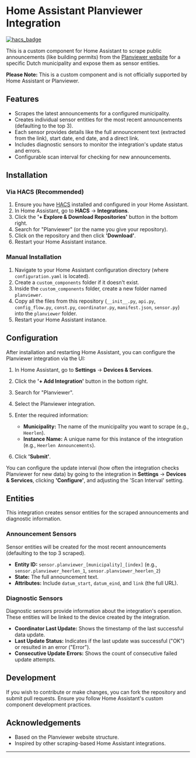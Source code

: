 # Home Assistant Planviewer Integration

[![hacs_badge](https://img.shields.io/badge/HACS-Custom-orange.svg)](https://github.com/hacs/integration)

This is a custom component for Home Assistant to scrape public announcements (like building permits) from the [Planviewer website](https://www.planviewer.nl/) for a specific Dutch municipality and expose them as sensor entities.

**Please Note:** This is a custom component and is not officially supported by Home Assistant or Planviewer.

## Features

* Scrapes the latest announcements for a configured municipality.
* Creates individual sensor entities for the most recent announcements (defaulting to the top 3).
* Each sensor provides details like the full announcement text (extracted from the link), start date, end date, and a direct link.
* Includes diagnostic sensors to monitor the integration's update status and errors.
* Configurable scan interval for checking for new announcements.

## Installation

### Via HACS (Recommended)

1.  Ensure you have [HACS](https://hacs.xyz/) installed and configured in your Home Assistant.
2.  In Home Assistant, go to **HACS** -> **Integrations**.
3.  Click the **'+ Explore & Download Repositories'** button in the bottom right.
4.  Search for "Planviewer" (or the name you give your repository).
5.  Click on the repository and then click **'Download'**.
6.  Restart your Home Assistant instance.

### Manual Installation

1.  Navigate to your Home Assistant configuration directory (where `configuration.yaml` is located).
2.  Create a `custom_components` folder if it doesn't exist.
3.  Inside the `custom_components` folder, create a new folder named `planviewer`.
4.  Copy all the files from this repository (`__init__.py`, `api.py`, `config_flow.py`, `const.py`, `coordinator.py`, `manifest.json`, `sensor.py`) into the `planviewer` folder.
5.  Restart your Home Assistant instance.

## Configuration

After installation and restarting Home Assistant, you can configure the Planviewer integration via the UI:

1.  In Home Assistant, go to **Settings** -> **Devices & Services**.
2.  Click the **'+ Add Integration'** button in the bottom right.
3.  Search for "Planviewer".
4.  Select the Planviewer integration.
5.  Enter the required information:
    * **Municipality:** The name of the municipality you want to scrape (e.g., `Heerlen`).
    * **Instance Name:** A unique name for this instance of the integration (e.g., `Heerlen Announcements`).

6.  Click **'Submit'**.

You can configure the update interval (how often the integration checks Planviewer for new data) by going to the integration in **Settings** -> **Devices & Services**, clicking **'Configure'**, and adjusting the 'Scan Interval' setting.

## Entities

This integration creates sensor entities for the scraped announcements and diagnostic information.

### Announcement Sensors

Sensor entities will be created for the most recent announcements (defaulting to the top 3 scraped).

* **Entity ID:** `sensor.planviewer_[municipality]_[index]` (e.g., `sensor.planviewer_heerlen_1`, `sensor.planviewer_heerlen_2`)
* **State:** The full announcement text.
* **Attributes:** Include `datum_start`, `datum_eind`, and `link` (the full URL).

### Diagnostic Sensors

Diagnostic sensors provide information about the integration's operation. These entities will be linked to the device created by the integration.

* **Coordinator Last Update:** Shows the timestamp of the last successful data update.
* **Last Update Status:** Indicates if the last update was successful ("OK") or resulted in an error ("Error").
* **Consecutive Update Errors:** Shows the count of consecutive failed update attempts.

## Development

If you wish to contribute or make changes, you can fork the repository and submit pull requests. Ensure you follow Home Assistant's custom component development practices.

## Acknowledgements

* Based on the Planviewer website structure.
* Inspired by other scraping-based Home Assistant integrations.

---
